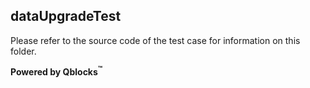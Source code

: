 ## dataUpgradeTest

Please refer to the source code of the test case for information on this folder.

**Powered by Qblocks<sup>&trade;</sup>**

